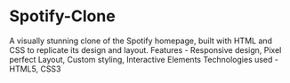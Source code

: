 # Spotify-Clone
A visually stunning clone of the Spotify homepage, built with HTML and CSS to replicate its design and layout.
Features - Responsive design, Pixel perfect Layout, Custom styling, Interactive Elements
Technologies used - HTML5, CSS3

